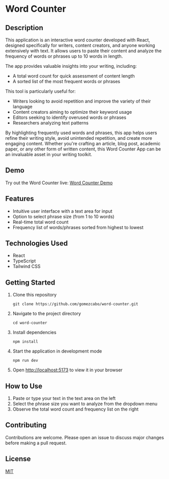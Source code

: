 # Word Counter

## Description

This application is an interactive word counter developed with React, designed specifically for writers, content creators, and anyone working extensively with text. It allows users to paste their content and analyze the frequency of words or phrases up to 10 words in length. 

The app provides valuable insights into your writing, including:

- A total word count for quick assessment of content length
- A sorted list of the most frequent words or phrases

This tool is particularly useful for:

- Writers looking to avoid repetition and improve the variety of their language
- Content creators aiming to optimize their keyword usage
- Editors seeking to identify overused words or phrases
- Researchers analyzing text patterns

By highlighting frequently used words and phrases, this app helps users refine their writing style, avoid unintended repetition, and create more engaging content. Whether you're crafting an article, blog post, academic paper, or any other form of written content, this Word Counter App can be an invaluable asset in your writing toolkit.

## Demo

Try out the Word Counter live: [Word Counter Demo](https://word-counter-demo-app.vercel.app/)

## Features

- Intuitive user interface with a text area for input
- Option to select phrase size (from 1 to 10 words)
- Real-time total word count
- Frequency list of words/phrases sorted from highest to lowest

## Technologies Used

- React
- TypeScript
- Tailwind CSS

## Getting Started

1. Clone this repository
   ```
   git clone https://github.com/gomezcabo/word-counter.git
   ```

2. Navigate to the project directory
   ```
   cd word-counter
   ```

3. Install dependencies
   ```
   npm install
   ```

4. Start the application in development mode
   ```
   npm run dev
   ```

5. Open [http://localhost:5173](http://localhost:5173) to view it in your browser

## How to Use

1. Paste or type your text in the text area on the left
2. Select the phrase size you want to analyze from the dropdown menu
3. Observe the total word count and frequency list on the right

## Contributing

Contributions are welcome. Please open an issue to discuss major changes before making a pull request.

## License

[MIT](https://choosealicense.com/licenses/mit/)